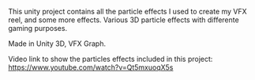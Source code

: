 This unity project contains all the particle effects I used to create my VFX reel, 
and some more effects. Various 3D particle effects with differente gaming purposes. 

Made in Unity 3D, VFX Graph. 

Video link to show the particles effects included in this project: https://www.youtube.com/watch?v=Qt5mxuoqX5s
